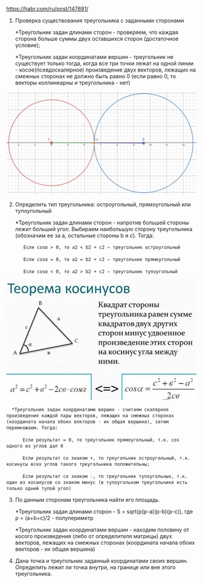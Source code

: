 https://habr.com/ru/post/147691/

1. Проверка существования треугольника с заданными сторонами
  
      *Треугольник задан длинами сторон - проверяем, что каждая сторона больше суммы двух оставшихся сторон (достаточное условие);
      
      *Треугольник задан координатами вершин - треугольник не существует только тогда, когда все три точки лежат на одной линии - косое(псевдоскалярное) произведение двух векторов, лежащих на смежных сторонах не должно быть равно 0 (если равно 0, то векторы коллинеарны и треугольника - нет)
           
<p align="center">
  <img src="Существование треугольника.jpg" width="660"/>
</p>

2. Определить тип треугольника: остроугольный, прямоугольный или тупоугольный

      *Треугольник задан длинами сторон - напротив большей стороны лежит больший угол. Выбираем наибольшую сторону треугольника (обозначим ее за a, остальные стороны b и c). Тогда:
      
          Если cosα > 0, то a2 < b2 + c2 – треугольник остроугольный
          
          Если cosα = 0, то a2 = b2 + c2 – треугольник прямоугольный
          
          Если cosα < 0, то a2 > b2 + c2 – треугольник тупоугольный
          
<p align="center">
  <img src="Теорема косинусов.jpg" width="660"/>
</p>

      *Треугольник задан координатами вершин - считаем скалярное произведение каждой пары векторов, лежащих на смежных сторонах (координата начала обоих векторов - их общая вершина), затем перемножаем. Тогда:
      
          Если результат = 0, то треугольник прямоугольный, т.к. cos одного из углов дал 0
          
          Если результат со знаком +, то треугольник остроугольный, т.к. косинусы всех углов такого треугольника положительны;
          
          Если результат со знаком -, то треугольник тупоугольных, т.к. один из косинусов со знаком минус (в тупоугольном треугольнике есть только одний тупой угол) 
      
3. По данным сторонам треугольника найти его площадь.

      *Треугольник задан длинами сторон - S = sqrt(p(p-a)(p-b)(p-c)), где p = (a+b+c)/2 - полупериметр
      
      *Треугольник задан координатами вершин - находим половину от косого произведения (либо от определителя матрицы) двух векторов, лежащих на смежных сторонах (координата начала обоих векторов - их общая вершина)
      
4. Дана точка и треугольник заданный координатами своих вершин. Определить лежит ли точка внутри, на границе или вне этого треугольника.
      
  
